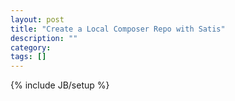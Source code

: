 ```yaml
---
layout: post
title: "Create a Local Composer Repo with Satis"
description: ""
category: 
tags: []
---
```

{% include JB/setup %}
